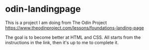 # odin-landingpage

This is a project I am doing from The Odin Project
https://www.theodinproject.com/lessons/foundations-landing-page

The goal is to become better at HTML and CSS. All starts from the
instructions in the link, then it's up to me to complete it.
